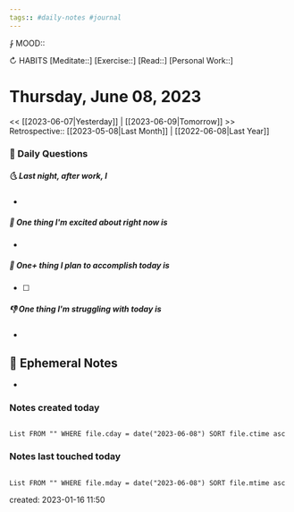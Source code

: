 ```yaml
---
tags:: #daily-notes #journal
---
```


⨑ MOOD::

↻ HABITS
[Meditate::]
[Exercise::]
[Read::]
[Personal Work::]

# Thursday, June 08, 2023

<< [[2023-06-07|Yesterday]] | [[2023-06-09|Tomorrow]] >>
Retrospective:: [[2023-05-08|Last Month]] | [[2022-06-08|Last Year]]

### 📅 Daily Questions

##### 🌜 Last night, after work, I

-

##### 🙌 One thing I'm excited about right now is

-

##### 🚀 One+ thing I plan to accomplish today is

- [ ]

##### 👎 One thing I'm struggling with today is

-

## 📝 Ephemeral Notes

- 

### Notes created today

```dataview

List FROM "" WHERE file.cday = date("2023-06-08") SORT file.ctime asc

```

### Notes last touched today

```dataview

List FROM "" WHERE file.mday = date("2023-06-08") SORT file.mtime asc

```

created: 2023-01-16 11:50
